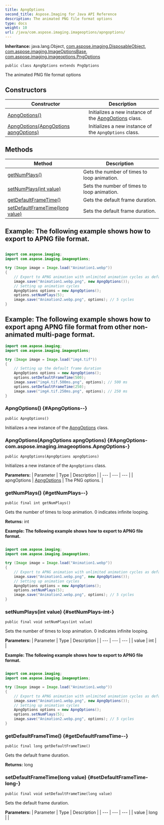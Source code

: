 ```yaml
---
title: ApngOptions
second_title: Aspose.Imaging for Java API Reference
description: The animated PNG file format options
type: docs
weight: 10
url: /java/com.aspose.imaging.imageoptions/apngoptions/
---
```

**Inheritance:**
java.lang.Object, [com.aspose.imaging.DisposableObject](../../com.aspose.imaging/disposableobject), [com.aspose.imaging.ImageOptionsBase](../../com.aspose.imaging/imageoptionsbase), [com.aspose.imaging.imageoptions.PngOptions](../../com.aspose.imaging.imageoptions/pngoptions)
```
public class ApngOptions extends PngOptions
```

The animated PNG file format options
## Constructors

| Constructor | Description |
| --- | --- |
| [ApngOptions()](#ApngOptions--) | Initializes a new instance of the [ApngOptions](../../com.aspose.imaging.imageoptions/apngoptions) class. |
| [ApngOptions(ApngOptions apngOptions)](#ApngOptions-com.aspose.imaging.imageoptions.ApngOptions-) | Initializes a new instance of the `ApngOptions` class. |
## Methods

| Method | Description |
| --- | --- |
| [getNumPlays()](#getNumPlays--) | Gets the number of times to loop animation. |
| [setNumPlays(int value)](#setNumPlays-int-) | Sets the number of times to loop animation. |
| [getDefaultFrameTime()](#getDefaultFrameTime--) | Gets the default frame duration. |
| [setDefaultFrameTime(long value)](#setDefaultFrameTime-long-) | Sets the default frame duration. |

## Example: The following example shows how to export to APNG file format.

``` java

import com.aspose.imaging;
import com.aspose.imaging.imageoptions;

try (Image image = Image.load("Animation1.webp"))
{
    // Export to APNG animation with unlimited animation cycles as default
    image.save("Animation1.webp.png", new ApngOptions());
    // Setting up animation cycles
    ApngOptions options = new ApngOptions();
    options.setNumPlays(5);
    image.save("Animation2.webp.png", options); // 5 cycles
}
```


## Example: The following example shows how to export apng APNG file format from other non-animated multi-page format.

``` java
import com.aspose.imaging;
import com.aspose.imaging.imageoptions;

try (Image image = Image.load("img4.tif"))
{
    // Setting up the default frame duration
    ApngOptions options = new ApngOptions();
    options.setDefaultFrameTime(500);
    image.save("img4.tif.500ms.png", options); // 500 ms
    options.setDefaultFrameTime(250);
    image.save("img4.tif.250ms.png", options); // 250 ms
}
```

### ApngOptions() {#ApngOptions--}
```
public ApngOptions()
```


Initializes a new instance of the [ApngOptions](../../com.aspose.imaging.imageoptions/apngoptions) class.

### ApngOptions(ApngOptions apngOptions) {#ApngOptions-com.aspose.imaging.imageoptions.ApngOptions-}
```
public ApngOptions(ApngOptions apngOptions)
```


Initializes a new instance of the `ApngOptions` class.

**Parameters:**
| Parameter | Type | Description |
| --- | --- | --- |
| apngOptions | [ApngOptions](../../com.aspose.imaging.imageoptions/apngoptions) | The PNG options. |

### getNumPlays() {#getNumPlays--}
```
public final int getNumPlays()
```


Gets the number of times to loop animation. 0 indicates infinite looping.

**Returns:**
int

**Example: The following example shows how to export to APNG file format.**

``` java

import com.aspose.imaging;
import com.aspose.imaging.imageoptions;

try (Image image = Image.load("Animation1.webp"))
{
    // Export to APNG animation with unlimited animation cycles as default
    image.save("Animation1.webp.png", new ApngOptions());
    // Setting up animation cycles
    ApngOptions options = new ApngOptions();
    options.setNumPlays(5);
    image.save("Animation2.webp.png", options); // 5 cycles
}
```

### setNumPlays(int value) {#setNumPlays-int-}
```
public final void setNumPlays(int value)
```


Sets the number of times to loop animation. 0 indicates infinite looping.

**Parameters:**
| Parameter | Type | Description |
| --- | --- | --- |
| value | int |  |


**Example: The following example shows how to export to APNG file format.**

``` java

import com.aspose.imaging;
import com.aspose.imaging.imageoptions;

try (Image image = Image.load("Animation1.webp"))
{
    // Export to APNG animation with unlimited animation cycles as default
    image.save("Animation1.webp.png", new ApngOptions());
    // Setting up animation cycles
    ApngOptions options = new ApngOptions();
    options.setNumPlays(5);
    image.save("Animation2.webp.png", options); // 5 cycles
}
```

### getDefaultFrameTime() {#getDefaultFrameTime--}
```
public final long getDefaultFrameTime()
```


Gets the default frame duration.

**Returns:**
long
### setDefaultFrameTime(long value) {#setDefaultFrameTime-long-}
```
public final void setDefaultFrameTime(long value)
```


Sets the default frame duration.

**Parameters:**
| Parameter | Type | Description |
| --- | --- | --- |
| value | long |  |

